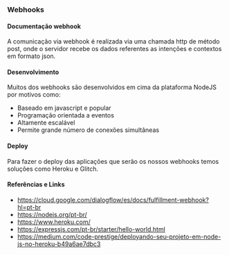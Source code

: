 ### Webhooks

#### Documentação webhook

A comunicação via webhook é realizada via uma chamada http de método post, onde o servidor recebe os dados referentes as intenções e contextos em formato json.

#### Desenvolvimento
Muitos dos webhooks são desenvolvidos em cima da plataforma NodeJS por motivos como:

- Baseado em javascript e popular
- Programação orientada a eventos
- Altamente escalável
- Permite grande número de conexões simultâneas

#### Deploy
Para fazer o deploy das aplicações que serão os nossos webhooks temos soluções como Heroku e Glitch.

#### Referências e Links
- https://cloud.google.com/dialogflow/es/docs/fulfillment-webhook?hl=pt-br
- https://nodejs.org/pt-br/
- https://www.heroku.com/
- https://expressjs.com/pt-br/starter/hello-world.html
- https://medium.com/code-prestige/deployando-seu-projeto-em-node-js-no-heroku-b49a6ae7dbc3